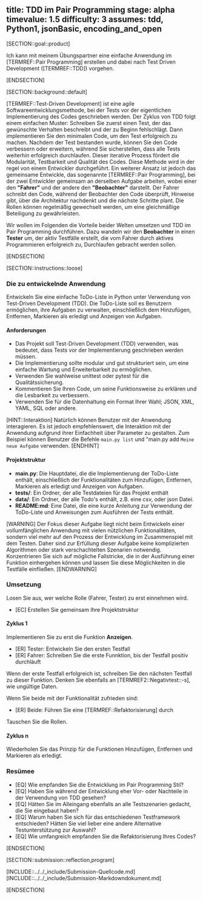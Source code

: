 title: TDD im Pair Programming
stage: alpha
timevalue: 1.5
difficulty: 3
assumes: tdd, Python1, jsonBasic, encoding_and_open
---

[SECTION::goal::product]

Ich kann mit meinem Übungspartner eine einfache Anwendung im [TERMREF::Pair Programming] erstellen und dabei
nach Test Driven Development ([TERMREF::TDD]) vorgehen.

[ENDSECTION]

[SECTION::background::default]

[TERMREF::Test-Driven Development] ist eine agile Softwareentwicklungsmethode, bei der Tests vor der
eigentlichen Implementierung des Codes geschrieben werden. Der Zyklus von TDD folgt einem einfachen
Muster: Schreiben Sie zuerst einen Test, der das gewünschte Verhalten beschreibt und der zu Beginn
fehlschlägt. Dann implementieren Sie den minimalen Code, um den Test erfolgreich zu machen. Nachdem
der Test bestanden wurde, können Sie den Code verbessern oder erweitern, während Sie sicherstellen,
dass alle Tests weiterhin erfolgreich durchlaufen. Dieser iterative Prozess fördert die Modularität,
Testbarkeit und Qualität des Codes. Diese Methode wird in der regel von einem Entwickler durchgeführt.
Ein weiterer Ansatz ist jedoch das gemeinsame Entwickle, das sogenannte [TERMREF::Pair Programming],
bei der zwei Entwickler gemeinsam an derselben Aufgabe arbeiten, wobei einer den **"Fahrer"** und der
andere den **"Beobachter"** darstellt. Der Fahrer schreibt den Code, während der Beobachter den Code
überprüft, Hinweise gibt, über die Architektur nachdenkt und die nächste Schritte plant.
Die Rollen können regelmäßig gewechselt werden, um eine gleichmäßige Beteiligung zu gewährleisten.

Wir wollen im Folgenden die Vorteile beider Welten umsetzen und TDD im Pair Programming durchführen.
Dazu wandeln wir den **Beobachter** in einen **Tester** um, der aktiv Testfälle erstellt, die vom Fahrer
durch aktives Programmieren erfolgreich zu, Durchlaufen gebracht werden sollen.

[ENDSECTION]

[SECTION::instructions::loose]

### Die zu entwickelnde Anwendung

Entwickeln Sie eine einfache ToDo-Liste in Python unter Verwendung von Test-Driven Development (TDD).
Die ToDo-Liste soll es Benutzern ermöglichen, ihre Aufgaben zu verwalten, einschließlich dem
Hinzufügen, Entfernen, Markieren als erledigt und Anzeigen von Aufgaben.

#### Anforderungen

- Das Projekt soll Test-Driven Development (TDD) verwenden, was bedeutet, dass Tests vor der
  Implementierung geschrieben werden müssen.
- Die Implementierung sollte modular und gut strukturiert sein, um eine einfache Wartung und
  Erweiterbarkeit zu ermöglichen.
- Verwenden Sie wahlweise unittest oder pytest für die Qualitätssicherung.
- Kommentieren Sie Ihren Code, um seine Funktionsweise zu erklären und die Lesbarkeit zu verbessern.
- Verwenden Sie für die Datenhaltung ein Format Ihrer Wahl; JSON, XML, YAML, SQL oder andere.

[HINT::Interaktion]
Natürlich können Benutzer mit der Anwendung interagieren. Es ist jedoch empfehlenswert, die
Interaktion mit der Anwendung aufgrund ihrer Einfachheit über Parameter zu gestalten. Zum Beispiel
können Benutzer die Befehle `main.py list` und "main.py add `Meine neue Aufgabe` verwenden.
[ENDHINT]

#### Projektstruktur

- **main.py**: Die Hauptdatei, die die Implementierung der ToDo-Liste enthält, einschließlich der
  Funktionalitäten zum Hinzufügen, Entfernen, Markieren als erledigt und Anzeigen von Aufgaben.
- **tests/**: Ein Ordner, der alle Testdateien für das Projekt enthält
- **data/**: Ein Ordner, der alle Todo's enthält, z.B. eine csv,  oder json Datei.
- **README:md**: Eine Datei, die eine kurze Anleitung zur Verwendung der ToDo-Liste und Anweisungen
  zum Ausführen der Tests enthält.

[WARNING]
Der Fokus dieser Aufgabe liegt nicht beim Entwickeln einer vollumfänglichen Anwendung mit vielen
nützlichen Funktionalitäten, sondern viel mehr auf den Prozess der Entwicklung im Zusammenspiel
mit dem Testen.
Daher sind zur Erfüllung dieser Aufgabe keine komplizierten Algorithmen oder stark verschachtelten
Szenarien notwendig. Konzentrieren Sie sich auf mögliche Fallstricke, die in der Ausführung einer
Funktion einhergehen können und lassen Sie diese Möglichkeiten in die Testfälle einfließen.
[ENDWARNING]



### Umsetzung

Losen Sie aus, wer welche Rolle (Fahrer, Tester) zu erst einnehmen wird.

- [EC] Erstellen Sie gemeinsam Ihre Projektstruktur

#### Zyklus 1

Implementieren Sie zu erst die Funktion **Anzeigen**.

- [ER] Tester: Entwickeln Sie den ersten Testfall
- [ER] Fahrer: Schreiben Sie die erste Funnktion, bis der Testfall positiv durchläuft

Wenn der erste Testfall erfolgreich ist, schreiben Sie den nächsten Testfall zu dieser Funktion.
Denken Sie ebenfalls an [TERMREF2::Negativtest::-s], wie ungültige Daten.

Wenn Sie beide mit der Funktionalität zufrieden sind:

- [ER] Beide: Führen Sie eine [TERMREF::Refaktorisierung] durch

Tauschen Sie die Rollen.

#### Zyklus n

Wiederholen Sie das Prinzip für die Funktionen Hinzufügen, Entfernen und Markieren als erledigt.

### Resümee

- [EQ] Wie empfanden Sie die Entwicklung im Pair Programming Stil?
- [EQ] Haben Sie während der Entwicklung eher Vor- oder Nachteile in der Verwendung von TDD gesehen?
- [EQ] Hätten Sie im Alleingang ebenfalls an alle Testszenarien gedacht, die Sie eingebaut haben?
- [EQ] Warum haben Sie sich für das entschiedenen Testframework entschieden? Hätten Sie viel lieber
  eine andere Alternative Testunterstützung zur Auswahl?
- [EQ] Wie umfangreich empfanden Sie die Refaktorisierung Ihres Codes?

[ENDSECTION]

[SECTION::submission::reflection,program]

[INCLUDE::../../_include/Submission-Quellcode.md]
[INCLUDE::../../_include/Submission-Markdowndokument.md]

[ENDSECTION]
